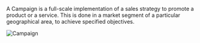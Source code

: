A Campaign is a full-scale implementation of a sales strategy to promote a
product or a service. This is done in a market segment of a particular
geographical area, to achieve specified objectives.

![Campaign](assets/erpnext_org/images/erpnext/campaign.png)

